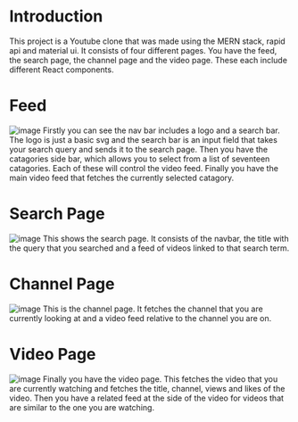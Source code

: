 # Introduction
This project is a Youtube clone that was made using the MERN stack, rapid api and material ui. It consists of four different pages. You have the feed, the search page, the channel page and the video page. These each include different React components.

# Feed
![image](https://user-images.githubusercontent.com/45319805/223206161-6d2798b5-d065-463e-a7bb-4c8d93e9f248.png)
Firstly you can see the nav bar includes a logo and a search bar. The logo is just a basic svg and the search bar is an input field that takes your search query and sends it to the search page.
Then you have the catagories side bar, which allows you to select from a list of seventeen catagories. Each of these will control the video feed.
Finally you have the main video feed that fetches the currently selected catagory.

# Search Page
![image](https://user-images.githubusercontent.com/45319805/223208850-977a802c-bdb4-4e64-ae58-cb3f378eb000.png)
This shows the search page. It consists of the navbar, the title with the query that you searched and a feed of videos linked to that search term.

# Channel Page
![image](https://user-images.githubusercontent.com/45319805/223209213-4d463b9f-8740-4832-b79f-8bbc302d24dd.png)
This is the channel page. It fetches the channel that you are currently looking at and a video feed relative to the channel you are on.

# Video Page
![image](https://user-images.githubusercontent.com/45319805/223210083-8694d9bc-1ef2-4a27-9f46-2872f94cb7b3.png)
Finally you have the video page. This fetches the video that you are currently watching and fetches the title, channel, views and likes of the video.
Then you have a related feed at the side of the video for videos that are similar to the one you are watching.
